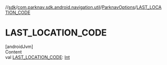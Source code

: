 //[sdk](../../../index.md)/[com.parknav.sdk.android.navigation.util](../index.md)/[ParknavOptions](index.md)/[LAST_LOCATION_CODE](-l-a-s-t_-l-o-c-a-t-i-o-n_-c-o-d-e.md)



# LAST_LOCATION_CODE  
[androidJvm]  
Content  
val [LAST_LOCATION_CODE](-l-a-s-t_-l-o-c-a-t-i-o-n_-c-o-d-e.md): [Int](https://kotlinlang.org/api/latest/jvm/stdlib/kotlin/-int/index.html)  



